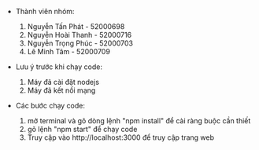 -   Thành viên nhóm:

    1. Nguyễn Tấn Phát - 52000698
    2. Nguyễn Hoài Thanh - 52000716
    3. Nguyễn Trọng Phúc - 52000703
    4. Lê Minh Tâm - 52000709

-   Lưu ý trước khi chạy code:

    1. Máy đã cài đặt nodejs
    2. Máy đã kết nối mạng

-   Các bước chạy code:
    1. mở terminal và gõ dòng lệnh "npm install" để cài ràng buộc cần thiết
    2. gõ lệnh "npm start" để chạy code
    3. Truy cập vào http://localhost:3000 để truy cập trang web
